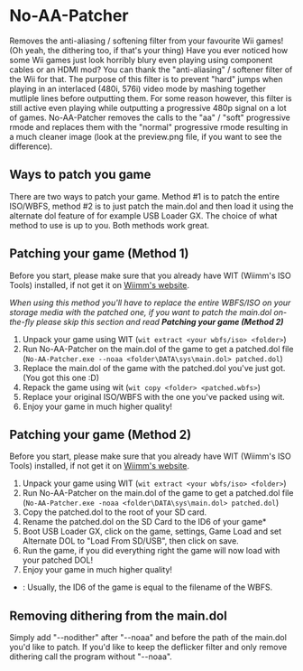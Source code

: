 # No-AA-Patcher
Removes the anti-aliasing / softening filter from your favourite Wii games! (Oh yeah, the dithering too, if that's your thing)
Have you ever noticed how some Wii games just look horribly blury even playing using component cables or an HDMI mod? You can thank the "anti-aliasing" / softener filter of the Wii for that. The purpose of this filter is to prevent "hard" jumps when playing in an interlaced (480i, 576i) video mode by mashing together mutliple lines before outputting them. For some reason however, this filter is still active even playing while outputting a progressive 480p signal on a lot of games. No-AA-Patcher removes the calls to the "aa" / "soft" progressive rmode and replaces them with the "normal" progressive rmode resulting in a much cleaner image (look at the preview.png file, if you want to see the difference). 

## Ways to patch you game
There are two ways to patch your game. Method #1 is to patch the entire ISO/WBFS, method #2 is to just patch the main.dol and then load it using the alternate dol feature of for example USB Loader GX. The choice of what method to use is up to you. Both methods work great.

## Patching your game (Method 1)
Before you start, please make sure that you already have WIT (Wiimm's ISO Tools) installed, if not get it on [Wiimm's website](https://wit.wiimm.de/download.html).

*When using this method you'll have to replace the entire WBFS/ISO on your storage media with the patched one, if you want to patch the main.dol on-the-fly please skip this section and read __Patching your game (Method 2)__*
1) Unpack your game using WIT (``wit extract <your wbfs/iso> <folder>``)
2) Run No-AA-Patcher on the main.dol of the game to get a patched.dol file (``No-AA-Patcher.exe --noaa <folder\DATA\sys\main.dol> patched.dol``)
3) Replace the main.dol of the game with the patched.dol you've just got. (You got this one :D)
4) Repack the game using wit (``wit copy <folder> <patched.wbfs>``)
5) Replace your original ISO/WBFS with the one you've packed using wit.
6) Enjoy your game in much higher quality!


## Patching your game (Method 2)
Before you start, please make sure that you already have WIT (Wiimm's ISO Tools) installed, if not get it on [Wiimm's website](https://wit.wiimm.de/download.html).

1) Unpack your game using WIT (``wit extract <your wbfs/iso> <folder>``)
2) Run No-AA-Patcher on the main.dol of the game to get a patched.dol file (``No-AA-Patcher.exe -noaa <folder\DATA\sys\main.dol> patched.dol``)
3) Copy the patched.dol to the root of your SD card.
4) Rename the patched.dol on the SD Card to the ID6 of your game*
5) Boot USB Loader GX, click on the game, settings, Game Load and set Alternate DOL to "Load From SD/USB", then click on save.
6) Run the game, if you did everything right the game will now load with your patched DOL!
7) Enjoy your game in much higher quality!

* : Usually, the ID6 of the game is equal to the filename of the WBFS. 

## Removing dithering from the main.dol
Simply add "--nodither" after "--noaa" and before the path of the main.dol you'd like to patch. If you'd like to keep the deflicker filter and only remove dithering call the program without "--noaa". 
